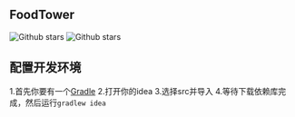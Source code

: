 ## FoodTower

![Github stars](https://img.shields.io/github/stars/Auza2008/FoodTower.svg)
![Github stars](https://img.shields.io/github/license/Auza2008/FoodTower)

## 配置开发环境
1.首先你要有一个[Gradle](https://gradle.org/)
2.打开你的idea
3.选择src并导入
4.等待下载依赖库完成，然后运行```gradlew idea```

